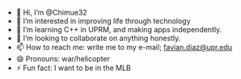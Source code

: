 - 👋 Hi, I’m @Chimue32
- 👀 I’m interested in improving life through technology
- 🌱 I’m learning C++ in UPRM, and making apps independently.
- 💞️ I’m looking to collaborate on anything honestly.
- 📫 How to reach me: write me to my e-mail; favian.diaz@upr.edu
- 😄 Pronouns: war/helicopter
- ⚡ Fun fact: I want to be in the MLB

<!---
Chimue32/Chimue32 is a ✨ special ✨ repository because its `README.md` (this file) appears on your GitHub profile.
You can click the Preview link to take a look at your changes.
--->
